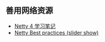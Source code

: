 ## 善用网络资源    
* [Netty 4 学习笔记](https://www.gitbook.com/book/skyao/learning-netty/details)    
* [Netty Best practices (slider show)](http://normanmaurer.me/presentations/2014-facebook-eng-netty/slides.html)

